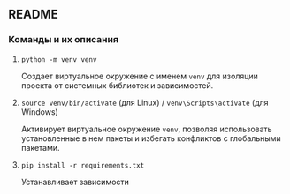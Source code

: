 ## README

### Команды и их описания

1. `python -m venv venv`

   Создает виртуальное окружение с именем `venv` для изоляции проекта от системных библиотек и зависимостей.

2. `source venv/bin/activate` (для Linux) / `venv\Scripts\activate` (для Windows)

   Активирует виртуальное окружение `venv`, позволяя использовать установленные в нем пакеты и избегать конфликтов с глобальными пакетами.

3. `pip install -r requirements.txt`

   Устанавливает зависимости

   <!-- uvicorn src.main:app --host 0.0.0.0 --port 8001 --reload -->

   <!-- alembic init alembic -->
   <!-- alembic revision --autogenerate -m "init commit" -->
   <!-- alembic upgrade head -->
   <!-- uvicorn src.main:app --host 0.0.0.0 --port 8001 --reload -->

   <!-- docker-compose up --build -d -->
   <!-- RUNNER_ALLOW_RUNASROOT=true  ./run.sh -->


<!-- 
   curl -X POST -H "Authorization: token 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" \
    https://api.github.com/repos/genacr0co/beerloga-check-list-bot/actions/runs/9177337668/force-cancel -->
